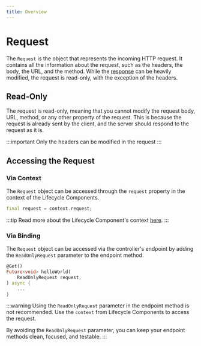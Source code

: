 ```yaml
---
title: Overview
---
```


# Request

The `Request` is the object that represents the incoming HTTP request. It contains all the information about the request, such as the headers, the body, the URL, and the method. While the [response](./../response/overview) can be heavily modified, the request is read-only, with the exception of the headers.

## Read-Only

The request is read-only, meaning that you cannot modify the request body, URL, method, or any other property of the request. This is because the request is already sent by the client, and the server should respond to the request as it is.

:::important
Only the headers can be modified in the request
:::

## Accessing the Request

### Via Context

The `Request` object can be accessed through the `request` property in the context of the Lifecycle Components.

```dart
final request = context.request;
```

:::tip
Read more about the Lifecycle Component's context [here](../context/overview).
:::

### Via Binding

The `Request` object can be accessed via the controller's endpoint by adding the `ReadOnlyRequest` parameter to the endpoint method.

```dart
@Get()
Future<void> helloWorld(
    ReadOnlyRequest request,
) async {
    ...
}
```

:::warning
Using the `ReadOnlyRequest` parameter in the endpoint method is not recommended. Use the `context` from Lifecycle Components to access the request.

By avoiding the `ReadOnlyRequest` parameter, you can keep your endpoint methods clean, focused, and testable.
:::
